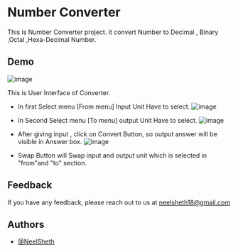 
# Number Converter

This is Number Converter project. it convert Number to Decimal , Binary ,Octal ,Hexa-Decimal Number.  




## Demo


![image](https://user-images.githubusercontent.com/108276436/185130406-f7e19af4-291e-40e3-907b-206298f136be.png)

This is User Interface of Converter.
- In first Select menu [From menu] Input Unit Have to select.
   ![image](https://user-images.githubusercontent.com/108276436/185141852-d023ab4f-1dc6-4ab1-9117-7d361a9d84b6.png)

- In Second Select menu [To menu] output Unit Have to select.
  ![image](https://user-images.githubusercontent.com/108276436/185141882-3ef83cb4-9c04-4281-b73c-8b66d10cf1e6.png)

- After giving input , click on Convert Button, so output answer will be visible in Answer box.
  ![image](https://user-images.githubusercontent.com/108276436/185141943-48be128b-5775-4649-ac0b-6da40256f9b4.png)
- Swap Button will Swap input and output unit which is selected in "from"and "to" section.
## Feedback

If you have any feedback, please reach out to us at neelsheth18@gmail.com


## Authors

- [@NeelSheth](https://github.com/neelsheth)


